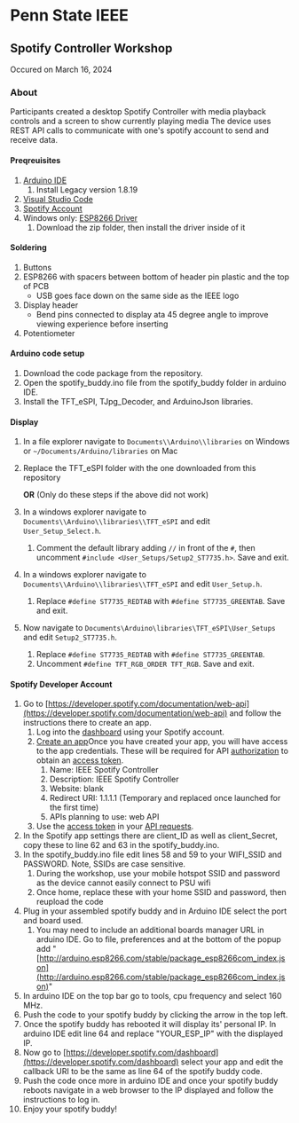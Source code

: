 # Penn State IEEE
## Spotify Controller Workshop
Occured on March 16, 2024

### About
Participants created a desktop Spotify Controller with media playback controls and a screen to show currently playing media
The device uses REST API calls to communicate with one's spotify account to send and receive data.

#### Preqreuisites
1. [Arduino IDE](https://www.arduino.cc/en/software)
	1. Install Legacy version 1.8.19
2. [Visual Studio Code](https://code.visualstudio.com/download)
3. [Spotify Account](https://open.spotify.com/)
4. Windows only: [ESP8266 Driver](https://www.wemos.cc/en/latest/ch340_driver.html)
	1. Download the zip folder, then install the driver inside of it

#### Soldering
1. Buttons
2. ESP8266 with spacers between bottom of header pin plastic and the top of PCB
	- USB goes face down on the same side as the IEEE logo
3. Display header
    - Bend pins connected to display ata  45 degree angle to improve viewing experience before inserting
4. Potentiometer

#### Arduino code setup
1. Download the code package from the repository.
2. Open the spotify_buddy.ino file from the spotify_buddy folder in arduino IDE.
3. Install the TFT_eSPI, TJpg_Decoder, and ArduinoJson libraries.

#### Display
1. In a file explorer navigate to `Documents\\Arduino\\libraries` on Windows or `~/Documents/Arduino/libraries` on Mac
2. Replace the TFT_eSPI folder with the one downloaded from this repository

   **OR** (Only do these steps if the above did not work)
   
1. In a windows explorer navigate to `Documents\\Arduino\\libraries\\TFT_eSPI` and edit `User_Setup_Select.h`. 
	1. Comment the default library adding `//` in front of the `#`, then uncomment `#include <User_Setups/Setup2_ST7735.h>`. Save and exit.
2. In a windows explorer navigate to `Documents\\Arduino\\libraries\\TFT_eSPI` and edit `User_Setup.h`. 
	1. Replace `#define ST7735_REDTAB` with `#define ST7735_GREENTAB`. Save and exit.
3. Now navigate to `Documents\Arduino\libraries\TFT_eSPI\User_Setups` and edit `Setup2_ST7735.h`.
	1. Replace `#define ST7735_REDTAB` with `#define ST7735_GREENTAB`.
	2. Uncomment `#define TFT_RGB_ORDER TFT_RGB`. Save and exit.

#### Spotify Developer Account
1. Go to [https://developer.spotify.com/documentation/web-api](https://developer.spotify.com/documentation/web-api) and follow the instructions there to create an app.
	1. Log into the [dashboard](https://developer.spotify.com/dashboard) using your Spotify account.
	2. [Create an app](https://developer.spotify.com/documentation/web-api/concepts/apps)Once you have created your app, you will have access to the app credentials. These will be required for API [authorization](https://developer.spotify.com/documentation/web-api/concepts/authorization) to obtain an [access token](https://developer.spotify.com/documentation/web-api/concepts/access-token).
		1. Name: IEEE Spotify Controller
		2. Description: IEEE Spotify Controller
		3. Website: blank
		4. Redirect URI: 1.1.1.1 (Temporary and replaced once launched for the first time)
		5. APIs planning to use: web API
	3. Use the [access token](https://developer.spotify.com/documentation/web-api/concepts/access-token) in your [API requests](https://developer.spotify.com/documentation/web-api/concepts/api-calls).
2. In the Spotify app settings there are client_ID as well as client_Secret, copy these to line 62 and 63 in the spotify_buddy.ino.
3. In the spotify_buddy.ino file edit lines 58 and 59 to your WIFI_SSID and PASSWORD. Note, SSIDs are case sensitive.
	1. During the workshop, use your mobile hotspot SSID and password as the device cannot easily connect to PSU wifi
 	2. Once home, replace these with your home SSID and password, then reupload the code
4. Plug in your assembled spotify buddy and in Arduino IDE select the port and board used. 
 	1. You may need to include an additional boards manager URL in arduino IDE. Go to file, preferences and at the bottom of the popup add "[http://arduino.esp8266.com/stable/package_esp8266com_index.json](http://arduino.esp8266.com/stable/package_esp8266com_index.json)"
5. In arduino IDE on the top bar go to tools, cpu frequency and select 160 MHz.
6. Push the code to your spotify buddy by clicking the arrow in the top left.
7. Once the spotify buddy has rebooted it will display its' personal IP. In arduino IDE edit line 64 and replace "YOUR_ESP_IP" with the displayed IP.
8. Now go to [https://developer.spotify.com/dashboard](https://developer.spotify.com/dashboard) select your app and edit the callback URI to be the same as line 64 of the spotify buddy code.
9. Push the code once more in arduino IDE and once your spotify buddy reboots navigate in a web browser to the IP displayed and follow the instructions to log in.
10. Enjoy your spotify buddy!
